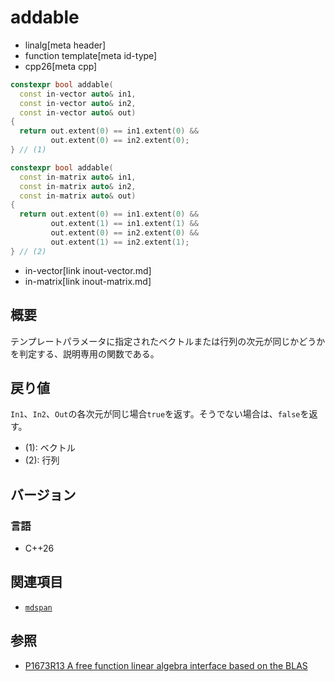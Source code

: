 # addable
* linalg[meta header]
* function template[meta id-type]
* cpp26[meta cpp]

```cpp
constexpr bool addable(
  const in-vector auto& in1,
  const in-vector auto& in2,
  const in-vector auto& out)
{
  return out.extent(0) == in1.extent(0) &&
         out.extent(0) == in2.extent(0);
} // (1)

constexpr bool addable(
  const in-matrix auto& in1,
  const in-matrix auto& in2,
  const in-matrix auto& out)
{
  return out.extent(0) == in1.extent(0) &&
         out.extent(1) == in1.extent(1) &&
         out.extent(0) == in2.extent(0) &&
         out.extent(1) == in2.extent(1);
} // (2)
```
* in-vector[link inout-vector.md]
* in-matrix[link inout-matrix.md]

## 概要
テンプレートパラメータに指定されたベクトルまたは行列の次元が同じかどうかを判定する、説明専用の関数である。


## 戻り値
`In1`、`In2`、`Out`の各次元が同じ場合`true`を返す。そうでない場合は、`false`を返す。

- (1): ベクトル
- (2): 行列


## バージョン
### 言語
- C++26


## 関連項目
- [`mdspan`](/reference/mdspan.md)


## 参照
- [P1673R13 A free function linear algebra interface based on the BLAS](https://www.open-std.org/jtc1/sc22/wg21/docs/papers/2023/p1673r13.html)


